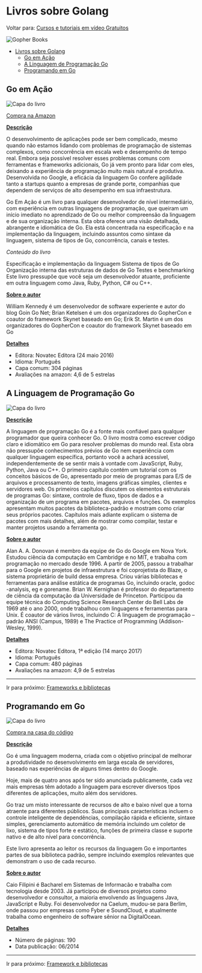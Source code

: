 # Livros sobre Golang
Voltar para: [Cursos e tutoriais em vídeo Gratuitos](../free-videos-references/README.md)

![Gopher Books](../../assets/gopher-books.png)

- [Livros sobre Golang](#livros-sobre-golang)
  - [Go em Ação](#go-em-ação)
  - [A Linguagem de Programação Go](#a-linguagem-de-programação-go)
  - [Programando em Go](#programando-em-go)


## Go em Ação
![Capa do livro](../../assets/book-go-in-action.jpg)

[Compra na Amazon](https://www.amazon.com.br/Go-em-A%C3%A7%C3%A3o-William-Kennedy/dp/8575225065)

**<u>Descrição</u>**

O desenvolvimento de aplicações pode ser bem complicado, mesmo quando não estamos lidando com problemas de programação de sistemas complexos, como concorrência em escala web e desempenho de tempo real. Embora seja possível resolver esses problemas comuns com ferramentas e frameworks adicionais, Go já vem pronto para lidar com eles, deixando a experiência de programação muito mais natural e produtiva. Desenvolvida no Google, a eficácia da linguagem Go confere agilidade tanto a startups quanto a empresas de grande porte, companhias que dependem de serviços de alto desempenho em sua infraestrutura.

Go Em Ação é um livro para qualquer desenvolvedor de nível intermediário, com experiência em outras linguagens de programação, que queiram um início imediato no aprendizado de Go ou melhor compreensão da linguagem e de sua organização interna. Esta obra oferece uma visão detalhada, abrangente e idiomática de Go. Ela está concentrada na especificação e na implementação da linguagem, incluindo assuntos como sintaxe da linguagem, sistema de tipos de Go, concorrência, canais e testes.

_Conteúdo do livro_

Especificação e implementação da linguagem
Sistema de tipos de Go
Organização interna das estruturas de dados de Go
Testes e benchmarking
Este livro pressupõe que você seja um desenvolvedor atuante, proficiente em outra linguagem como Java, Ruby, Python, C# ou C++.

**<u>Sobre o autor</u>**

William Kennedy é um desenvolvedor de software experiente e autor do blog Goin Go Net; Brian Ketelsen é um dos organizadores do GopherCon e coautor do framework Skynet baseado em Go; Erik St. Martin é um dos organizadores do GopherCon e coautor do framework Skynet baseado em Go

**<u>Detalhes</u>**

* Editora: Novatec Editora (24 maio 2016)
* Idioma: Português
* Capa comum: 304 páginas
* Avaliações na amazon: 4,6 de 5 estrelas 

## A Linguagem de Programação Go
![Capa do livro](../../assets/book-go-programming-language.jpg)

**<u>Descrição</u>**   

A linguagem de programação Go é a fonte mais confiável para qualquer programador que queira conhecer Go. O livro mostra como escrever código claro e idiomático em Go para resolver problemas do mundo real. Esta obra não pressupõe conhecimentos prévios de Go nem experiência com qualquer linguagem específica, portanto você a achará acessível, independentemente de se sentir mais à vontade com JavaScript, Ruby, Python, Java ou C++.
O primeiro capítulo contém um tutorial com os conceitos básicos de Go, apresentado por meio de programas para E/S de arquivos e processamento de texto, imagens gráficas simples, clientes e servidores web.
Os primeiros capítulos discutem os elementos estruturais de programas Go: sintaxe, controle de fluxo, tipos de dados e a organização de um programa em pacotes, arquivos e funções. Os exemplos apresentam muitos pacotes da biblioteca-padrão e mostram como criar seus próprios pacotes. Capítulos mais adiante explicam o sistema de pacotes com mais detalhes, além de mostrar como compilar, testar e manter projetos usando a ferramenta go.

**<u>Sobre o autor</u>**   

Alan A. A. Donovan é membro da equipe de Go do Google em Nova York. Estudou ciência da computação em Cambridge e no MIT, e trabalha com programação no mercado desde 1996. A partir de 2005, passou a trabalhar para o Google em projetos de infraestrutura e foi coprojetista do Blaze, o sistema proprietário de build dessa empresa. Criou várias bibliotecas e ferramentas para análise estática de programas Go, incluindo oracle, godoc -analysis, eg e gorename. Brian W. Kernighan é professor do departamento de ciência da computação da Universidade de Princeton. Participou da equipe técnica do Computing Science Research Center do Bell Labs de 1969 até o ano 2000, onde trabalhou com linguagens e ferramentas para Unix. É coautor de vários livros, incluindo C: A linguagem de programação – padrão ANSI (Campus, 1989) e The Practice of Programming (Addison-Wesley, 1999).

**<u>Detalhes</u>**

* Editora: Novatec Editora, 1ª edição (14 março 2017)
* Idioma: Português
* Capa comum: 480 páginas
* Avaliações na amazon: 4,9 de 5 estrelas  


---

Ir para próximo: [Frameworks e bibliotecas](../frameworks-and-libraries/README.md)

## Programando em Go   
![Capa do livro](../../assets/book-programming-in-go.jpeg)

[Compra na casa do código](https://www.casadocodigo.com.br/products/livro-google-go?_pos=1&_sid=846dbd1e4&_ss=r)

**<u>Descrição</u>**  

Go é uma linguagem moderna, criada com o objetivo principal de melhorar a produtividade no desenvolvimento em larga escala de servidores, baseado nas experiências de alguns times dentro do Google.

Hoje, mais de quatro anos após ter sido anunciada publicamente, cada vez mais empresas têm adotado a linguagem para escrever diversos tipos diferentes de aplicações, muito além dos servidores.

Go traz um misto interessante de recursos de alto e baixo nível que a torna atraente para diferentes públicos. Suas principais características incluem o controle inteligente de dependências, compilação rápida e eficiente, sintaxe simples, gerenciamento automático de memória incluindo um coletor de lixo, sistema de tipos forte e estático, funções de primeira classe e suporte nativo e de alto nível para concorrência.

Este livro apresenta ao leitor os recursos da linguagem Go e importantes partes de sua biblioteca padrão, sempre incluindo exemplos relevantes que demonstram o uso de cada recurso.

**<u>Sobre o autor</u>**  

Caio Filipini é Bacharel em Sistemas de Informacão e trabalha com tecnologia desde 2003. Já participou de diversos projetos como desenvolvedor e consultor, a maioria envolvendo as linguagens Java, JavaScript e Ruby. Foi desenvolvedor na Caelum, mudou-se para Berlim, onde passou por empresas como Fyber e SoundCloud, e atualmente trabalha como engenheiro de software sênior na DigitalOcean.

**<u>Detalhes</u>**

* Número de páginas: 190
* Data publicação: 06/2014

---

Ir para próximo: [Framework e bibliotecas](../frameworks-and-libraries/README.md)